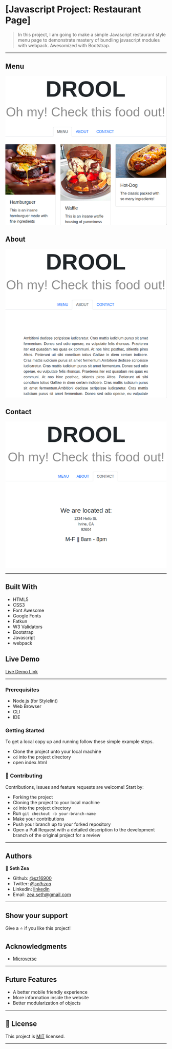 # [Javascript Project: Restaurant Page]

> In this project, I am going to make a simple Javascript restaurant style menu page to demonstrate mastery of bundling javascript modules with webpack.
> Awesomized with Bootstrap.

---

## Menu
![Web](https://github.com/sz16900/restaurant_page/blob/about/src/assets/images/drool.png?raw=true)

## About
![Web](https://github.com/sz16900/restaurant_page/blob/about/src/assets/images/drool2.png?raw=true)

## Contact
![Web](https://github.com/sz16900/restaurant_page/blob/about/src/assets/images/drool3.png?raw=true)

---

## Built With

- HTML5
- CSS3
- Font Awesome
- Google Fonts
- Fatkun
- W3 Validators
- Bootstrap
- Javascript
- webpack

## Live Demo

[Live Demo Link](https://raw.githack.com/Elijahscriptdev/tic-tac-toe-javascript/user-interface/index.html)

---

### Prerequisites

- Node.js (for Stylelint)
- Web Browser
- CLI
- IDE

### Getting Started

To get a local copy up and running follow these simple example steps.

- Clone the project unto your local machine
- `cd` into the project directory
- open index.html

### 🤝 Contributing

Contributions, issues and feature requests are welcome! Start by:

- Forking the project
- Cloning the project to your local machine
- `cd` into the project directory
- Run `git checkout -b your-branch-name`
- Make your contributions
- Push your branch up to your forked repository
- Open a Pull Request with a detailed description to the development branch of the original project for a review

---

## Authors

👤 **Seth Zea**

- Github: [@sz16900](https://github.com/sz16900)
- Twitter: [@_sethzea_](https://twitter.com/_sethzea_)
- Linkedin: [linkedin](https://www.linkedin.com/in/seth-zea-9481a8148/)
- Email: zea.seth@gmail.com

---

## Show your support

Give a ⭐️ if you like this project!

## Acknowledgments

- [Microverse](https://microverse.org)

---

## Future Features

- A better mobile friendly experience
- More information inside the website
- Better modularization of objects

---

## 📝 License

This project is [MIT](lic.url) licensed.

---

